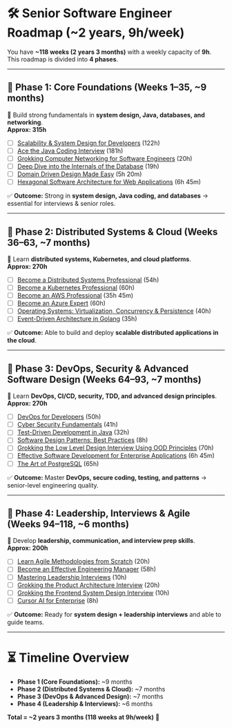 # 🛠 Senior Software Engineer Roadmap (~2 years, 9h/week)

You have **~118 weeks (2 years 3 months)** with a weekly capacity of **9h**.  
This roadmap is divided into **4 phases**.

---

## 📍 Phase 1: Core Foundations (Weeks 1–35, ~9 months)
🔑 Build strong fundamentals in **system design, Java, databases, and networking**.  
**Approx: 315h**

- [ ] [Scalability & System Design for Developers](https://www.educative.io/path/scalability-system-design) (122h)  
- [ ] [Ace the Java Coding Interview](https://www.educative.io/path/ace-java-coding-interview) (181h)  
- [ ] [Grokking Computer Networking for Software Engineers](https://www.educative.io/courses/grokking-computer-networking) (20h)  
- [ ] [Deep Dive into the Internals of the Database](https://www.educative.io/courses/deep-dive-into-the-internals-of-the-database) (19h)  
- [ ] [Domain Driven Design Made Easy](https://www.educative.io/courses/domain-driven-design) (5h 20m)  
- [ ] [Hexagonal Software Architecture for Web Applications](https://www.educative.io/courses/hexagonal-architecture-web-apps) (6h 45m)  

✅ **Outcome:** Strong in **system design, Java coding, and databases** → essential for interviews & senior roles.

---

## 📍 Phase 2: Distributed Systems & Cloud (Weeks 36–63, ~7 months)
🔑 Learn **distributed systems, Kubernetes, and cloud platforms**.  
**Approx: 270h**

- [ ] [Become a Distributed Systems Professional](https://www.educative.io/path/become-a-distributed-systems-professional) (54h)  
- [ ] [Become a Kubernetes Professional](https://www.educative.io/path/become-a-kubernetes-professional) (60h)  
- [ ] [Become an AWS Professional](https://www.educative.io/path/become-an-aws-professional) (35h 45m)  
- [ ] [Become an Azure Expert](https://www.educative.io/path/become-an-azure-expert) (60h)  
- [ ] [Operating Systems: Virtualization, Concurrency & Persistence](https://www.educative.io/courses/operating-systems-virtualization-concurrency-persistence) (40h)  
- [ ] [Event-Driven Architecture in Golang](https://www.educative.io/courses/event-driven-architecture-in-golang) (35h)  

✅ **Outcome:** Able to build and deploy **scalable distributed applications in the cloud**.

---

## 📍 Phase 3: DevOps, Security & Advanced Software Design (Weeks 64–93, ~7 months)
🔑 Learn **DevOps, CI/CD, security, TDD, and advanced design principles**.  
**Approx: 270h**

- [ ] [DevOps for Developers](https://www.educative.io/path/devops-for-developers) (50h)  
- [ ] [Cyber Security Fundamentals](https://www.educative.io/path/cyber-security-fundamentals) (41h)  
- [ ] [Test-Driven Development in Java](https://www.educative.io/courses/test-driven-development-in-java) (32h)  
- [ ] [Software Design Patterns: Best Practices](https://www.educative.io/courses/software-design-patterns-best-practices) (8h)  
- [ ] [Grokking the Low Level Design Interview Using OOD Principles](https://www.educative.io/courses/grokking-the-low-level-design-interview-using-ood-principlesn) (70h)  
- [ ] [Effective Software Development for Enterprise Applications](https://www.educative.io/courses/effective-software-development-enterprise-applications) (6h 45m)  
- [ ] [The Art of PostgreSQL](https://www.educative.io/courses/the-art-of-postgresql) (65h)  

✅ **Outcome:** Master **DevOps, secure coding, testing, and patterns** → senior-level engineering quality.

---

## 📍 Phase 4: Leadership, Interviews & Agile (Weeks 94–118, ~6 months)
🔑 Develop **leadership, communication, and interview prep skills**.  
**Approx: 200h**

- [ ] [Learn Agile Methodologies from Scratch](https://www.educative.io/courses/learn-agile-methodologies-from-scratch) (20h)  
- [ ] [Become an Effective Engineering Manager](https://www.educative.io/path/become-an-effective-engineering-manager-path) (58h)  
- [ ] [Mastering Leadership Interviews](https://www.educative.io/courses/mastering-leadership-interviews) (10h)  
- [ ] [Grokking the Product Architecture Interview](https://www.educative.io/courses/grokking-the-product-architecture-interview) (20h)  
- [ ] [Grokking the Frontend System Design Interview](https://www.educative.io/courses/grokking-frontend-system-design-interview) (10h)  
- [ ] [Cursor AI for Enterprise](https://www.educative.io/courses/advanced-cursor-ai) (8h)  

✅ **Outcome:** Ready for **system design + leadership interviews** and able to guide teams.

---

# ⏳ Timeline Overview
- **Phase 1 (Core Foundations):** ~9 months  
- **Phase 2 (Distributed Systems & Cloud):** ~7 months  
- **Phase 3 (DevOps & Advanced Design):** ~7 months  
- **Phase 4 (Leadership & Interviews):** ~6 months  

**Total = ~2 years 3 months (118 weeks at 9h/week)** 🎯
